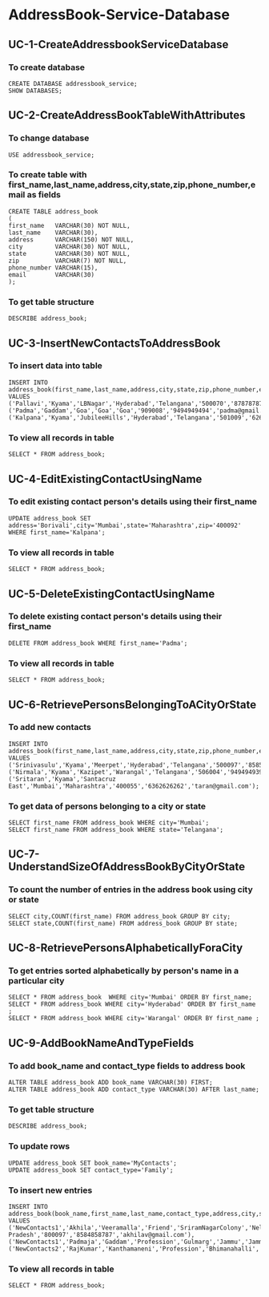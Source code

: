 # AddressBook-Service-Database

## UC-1-CreateAddressbookServiceDatabase
### To create database
```
CREATE DATABASE addressbook_service;
SHOW DATABASES;
```

## UC-2-CreateAddressBookTableWithAttributes
### To change database
```
USE addressbook_service;
```

### To create table with first_name,last_name,address,city,state,zip,phone_number,email as fields
```
CREATE TABLE address_book
(
first_name   VARCHAR(30) NOT NULL,
last_name    VARCHAR(30),
address      VARCHAR(150) NOT NULL,
city         VARCHAR(30) NOT NULL,
state        VARCHAR(30) NOT NULL,
zip          VARCHAR(7) NOT NULL,
phone_number VARCHAR(15),
email        VARCHAR(30)
);
```

### To get table structure
```
DESCRIBE address_book;
```

## UC-3-InsertNewContactsToAddressBook
### To insert data into table
```
INSERT INTO address_book(first_name,last_name,address,city,state,zip,phone_number,email) VALUES
('Pallavi','Kyama','LBNagar','Hyderabad','Telangana','500070','8787878787','kyamap@gmail.com'),
('Padma','Gaddam','Goa','Goa','Goa','909008','9494949494','padma@gmail.com'),
('Kalpana','Kyama','JubileeHills','Hyderabad','Telangana','501009','6262626262','kalpana@gmail.com');
```

### To view all records in table
```
SELECT * FROM address_book;
```

## UC-4-EditExistingContactUsingName
### To edit existing contact person's details using their first_name
```
UPDATE address_book SET address='Borivali',city='Mumbai',state='Maharashtra',zip='400092' WHERE first_name='Kalpana';
```

### To view all records in table
```
SELECT * FROM address_book;
```

## UC-5-DeleteExistingContactUsingName
### To delete existing contact person's details using their first_name
```
DELETE FROM address_book WHERE first_name='Padma';
```

### To view all records in table
```
SELECT * FROM address_book;
```

## UC-6-RetrievePersonsBelongingToACityOrState
### To add new contacts
```
INSERT INTO address_book(first_name,last_name,address,city,state,zip,phone_number,email) VALUES
('Srinivasulu','Kyama','Meerpet','Hyderabad','Telangana','500097','8585858787','kyamasri@gmail.com'),
('Nirmala','Kyama','Kazipet','Warangal','Telangana','506004','9494949394','nirmala@gmail.com'),
('Sritaran','Kyama','Santacruz East','Mumbai','Maharashtra','400055','6362626262','taran@gmail.com');
```

### To get data of persons belonging to a city or state
```
SELECT first_name FROM address_book WHERE city='Mumbai';
SELECT first_name FROM address_book WHERE state='Telangana';
```

## UC-7-UnderstandSizeOfAddressBookByCityOrState
### To count the number of entries in the address book using city or state
```
SELECT city,COUNT(first_name) FROM address_book GROUP BY city;
SELECT state,COUNT(first_name) FROM address_book GROUP BY state; 
```

## UC-8-RetrievePersonsAlphabeticallyForaCity
### To get entries sorted alphabetically by person's name in a particular city 
```
SELECT * FROM address_book  WHERE city='Mumbai' ORDER BY first_name;
SELECT * FROM address_book WHERE city='Hyderabad' ORDER BY first_name ;
SELECT * FROM address_book WHERE city='Warangal' ORDER BY first_name ;
```

## UC-9-AddBookNameAndTypeFields
### To add book_name and contact_type fields to address book
```
ALTER TABLE address_book ADD book_name VARCHAR(30) FIRST;
ALTER TABLE address_book ADD contact_type VARCHAR(30) AFTER last_name;
```

### To get table structure
```
DESCRIBE address_book;
```

### To update rows
```
UPDATE address_book SET book_name='MyContacts';
UPDATE address_book SET contact_type='Family';
```

### To insert new entries
```
INSERT INTO address_book(book_name,first_name,last_name,contact_type,address,city,state,zip,phone_number,email) VALUES
('NewContacts1','Akhila','Veeramalla','Friend','SriramNagarColony','Nellore','Andhra Pradesh','800097','8584858787','akhilav@gmail.com'),
('NewContacts1','Padmaja','Gaddam','Profession','Gulmarg','Jammu','Jammu&Kashmir','200001','5555555777','padmaja@gmail.com'),
('NewContacts2','RajKumar','Kanthamaneni','Profession','Bhimanahalli','Gulbarga','Karnataka','571445','6464123412','rajkumar@gmail.com');
```

### To view all records in table
```
SELECT * FROM address_book;
```